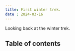```yaml
---
title: First winter trek.
date : 2024-03-16
---
```


Looking back at the winter trek.
## Table of contents

##
